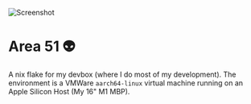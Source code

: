 ![Screenshot](https://github.com/user-attachments/assets/754dc302-d4c3-4f7a-a1c4-276c0f998a17)

# Area 51 👽

A nix flake for my devbox (where I do most of my development). The environment is a VMWare `aarch64-linux` virtual machine running on an Apple Silicon Host (My 16" M1 MBP).

